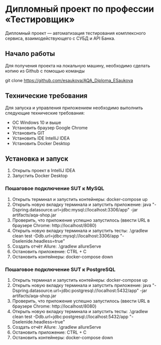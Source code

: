 # Дипломный проект по профессии «Тестировщик»

Дипломный проект — автоматизация тестирования комплексного сервиса, взаимодействующего с СУБД и API Банка.

## Начало работы

Для получения проекта на локальную машину, необходимо сделать копию из Github с помощью команды

git clone https://github.com/esaukova/AQA_Diploma_ESaukova

## Технические требования

Для запуска и управления приложением необходимо выполнить следующие технические требования:

- ОС Windows 10 и выше
- Установить браузер Google Chrome
- Установить GIT
- Установить IDE IntelliJ IDEA 
- Установить Docker Desktop

## Установка и запуск

1. Открыть проект в IntelliJ IDEA
2. Запустить Docker Desktop

### Пошаговое подключение SUT к MySQL

1. Открыть терминал и запустить контейнеры: docker-compose up 
2. Открыть новую вкладку терминала и запустить приложение: java "-Dspring.datasource.url=jdbc:mysql://localhost:3306/app" -jar artifacts/aqa-shop.jar
3. Проверить, что приложение успешно запустилось (ввести URL в браузере Сhrome: http://localhost/8080)
4. Открыть новую вкладку терминала и запустить тесты: .\gradlew clean test -Ddb.url=jdbc:mysql://localhost:3306/app "-Dselenide.headless=true"
5. Создать отчёт Allure: .\gradlew allureServe
6. Остановить приложение: CTRL + C
7. Остановить контейнеры: docker-compose down

### Пошаговое подключение SUT к PostgreSQL

1. Открыть терминал и запустить контейнеры: docker-compose up 
2. Открыть новую вкладку терминала и запустить приложение: java "-Dspring.datasource.url=jdbc:postgresql://localhost:5432/app" -jar artifacts/aqa-shop.jar
3. Проверить, что приложение успешно запустилось (ввести URL в браузере Сhrome: http://localhost/8080)
4. Открыть новую вкладку терминала и запустить тесты: .\gradlew clean test -Ddb.url=jdbc:postgresql://localhost:5432/app "-Dselenide.headless=true"
5. Создать отчёт Allure: .\gradlew allureServe
6. Остановить приложение: CTRL + C
7. Остановить контейнеры: docker-compose down

